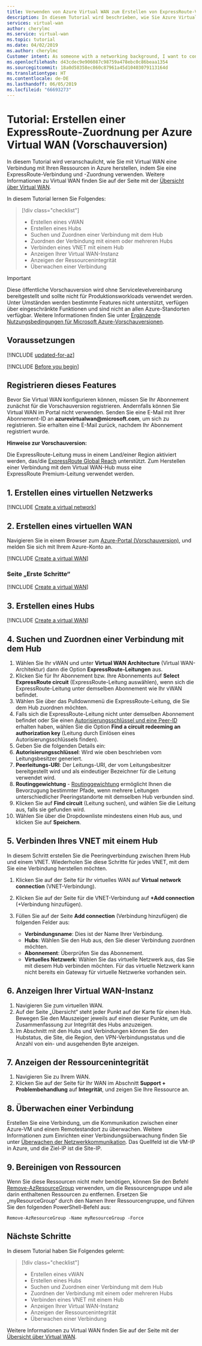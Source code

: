 ```yaml
---
title: Verwenden von Azure Virtual WAN zum Erstellen von ExpressRoute-Verbindungen mit Azure und lokalen Umgebungen | Microsoft-Dokumentation
description: In diesem Tutorial wird beschrieben, wie Sie Azure Virtual WAN verwenden, um ExpressRoute-Verbindungen mit Azure und lokalen Umgebungen zu erstellen.
services: virtual-wan
author: cherylmc
ms.service: virtual-wan
ms.topic: tutorial
ms.date: 04/02/2019
ms.author: cherylmc
Customer intent: As someone with a networking background, I want to connect my corporate on-premises network(s) to my VNets using Virtual WAN and ExpressRoute.
ms.openlocfilehash: d43cdec9e906087c98759a478ebc0c86beaa1354
ms.sourcegitcommit: 18a0d58358ec860c87961a45d10403079113164d
ms.translationtype: HT
ms.contentlocale: de-DE
ms.lasthandoff: 06/05/2019
ms.locfileid: "66693273"
---
```

# <a name="tutorial-create-an-expressroute-association-using-azure-virtual-wan-preview"></a>Tutorial: Erstellen einer ExpressRoute-Zuordnung per Azure Virtual WAN (Vorschauversion)

In diesem Tutorial wird veranschaulicht, wie Sie mit Virtual WAN eine Verbindung mit Ihren Ressourcen in Azure herstellen, indem Sie eine ExpressRoute-Verbindung und -Zuordnung verwenden. Weitere Informationen zu Virtual WAN finden Sie auf der Seite mit der [Übersicht über Virtual WAN](virtual-wan-about.md).

In diesem Tutorial lernen Sie Folgendes:

> [!div class="checklist"]
> * Erstellen eines vWAN
> * Erstellen eines Hubs
> * Suchen und Zuordnen einer Verbindung mit dem Hub
> * Zuordnen der Verbindung mit einem oder mehreren Hubs
> * Verbinden eines VNET mit einem Hub
> * Anzeigen Ihrer Virtual WAN-Instanz
> * Anzeigen der Ressourcenintegrität
> * Überwachen einer Verbindung

> [!IMPORTANT]
> Diese öffentliche Vorschauversion wird ohne Servicelevelvereinbarung bereitgestellt und sollte nicht für Produktionsworkloads verwendet werden. Unter Umständen werden bestimmte Features nicht unterstützt, verfügen über eingeschränkte Funktionen und sind nicht an allen Azure-Standorten verfügbar. Weitere Informationen finden Sie unter [Ergänzende Nutzungsbedingungen für Microsoft Azure-Vorschauversionen](https://azure.microsoft.com/support/legal/preview-supplemental-terms/).
>

## <a name="before-you-begin"></a>Voraussetzungen

[!INCLUDE [updated-for-az](../../includes/updated-for-az.md)]

[!INCLUDE [Before you begin](../../includes/virtual-wan-tutorial-vwan-before-include.md)]

## <a name="register"></a>Registrieren dieses Features

Bevor Sie Virtual WAN konfigurieren können, müssen Sie Ihr Abonnement zunächst für die Vorschauversion registrieren. Andernfalls können Sie Virtual WAN im Portal nicht verwenden. Senden Sie eine E-Mail mit Ihrer Abonnement-ID an **azurevirtualwan\@microsoft.com**, um sich zu registrieren. Sie erhalten eine E-Mail zurück, nachdem Ihr Abonnement registriert wurde.

**Hinweise zur Vorschauversion:**

Die ExpressRoute-Leitung muss in einem Land/einer Region aktiviert werden, das/die [ExpressRoute Global Reach](https://docs.microsoft.com/azure/expressroute/expressroute-faqs#where-is-expressroute-global-reach-supported) unterstützt.
Zum Herstellen einer Verbindung mit dem Virtual WAN-Hub muss eine ExpressRoute Premium-Leitung verwendet werden. 

## <a name="vnet"></a>1. Erstellen eines virtuellen Netzwerks

[!INCLUDE [Create a virtual network](../../includes/virtual-wan-tutorial-vnet-include.md)]

## <a name="openvwan"></a>2. Erstellen eines virtuellen WAN

Navigieren Sie in einem Browser zum [Azure-Portal (Vorschauversion)](https://aka.ms/azurevirtualwanpreviewfeatures), und melden Sie sich mit Ihrem Azure-Konto an.

[!INCLUDE [Create a virtual WAN](../../includes/virtual-wan-tutorial-vwan-include.md)]

### <a name="getting-started-page"></a>Seite „Erste Schritte“

[!INCLUDE [Create a virtual WAN](../../includes/virtual-wan-tutorial-gettingstarted-include.md)]

## <a name="hub"></a>3. Erstellen eines Hubs

[!INCLUDE [Create a virtual WAN](../../includes/virtual-wan-tutorial-hub-include.md)]

## <a name="hub"></a>4. Suchen und Zuordnen einer Verbindung mit dem Hub

1. Wählen Sie Ihr vWAN und unter **Virtual WAN Architecture** (Virtual WAN-Architektur) dann die Option **ExpressRoute-Leitungen** aus.
1. Klicken Sie für Ihr Abonnement bzw. Ihre Abonnements auf **Select ExpressRoute circuit** (ExpressRoute-Leitung auswählen), wenn sich die ExpressRoute-Leitung unter demselben Abonnement wie Ihr vWAN befindet. 
1. Wählen Sie über das Pulldownmenü die ExpressRoute-Leitung, die Sie dem Hub zuordnen möchten.
1. Falls sich die ExpressRoute-Leitung nicht unter demselben Abonnement befindet oder Sie einen [Autorisierungsschlüssel und eine Peer-ID](../expressroute/expressroute-howto-linkvnet-portal-resource-manager.md) erhalten haben, wählen Sie die Option **Find a circuit redeeming an authorization key** (Leitung durch Einlösen eines Autorisierungsschlüssels finden).
1. Geben Sie die folgenden Details ein:
1. **Autorisierungsschlüssel**: Wird wie oben beschrieben vom Leitungsbesitzer generiert.
1. **Peerleitungs-URI**: Der Leitungs-URI, der vom Leitungsbesitzer bereitgestellt wird und als eindeutiger Bezeichner für die Leitung verwendet wird.
1. **Routinggewichtung** - [Routinggewichtung](../expressroute/expressroute-optimize-routing.md) ermöglicht Ihnen die Bevorzugung bestimmter Pfade, wenn mehrere Leitungen unterschiedlicher Peeringstandorte mit demselben Hub verbunden sind.
1. Klicken Sie auf **Find circuit** (Leitung suchen), und wählen Sie die Leitung aus, falls sie gefunden wird.
1. Wählen Sie über die Dropdownliste mindestens einen Hub aus, und klicken Sie auf **Speichern**.

## <a name="vnet"></a>5. Verbinden Ihres VNET mit einem Hub

In diesem Schritt erstellen Sie die Peeringverbindung zwischen Ihrem Hub und einem VNET. Wiederholen Sie diese Schritte für jedes VNET, mit dem Sie eine Verbindung herstellen möchten.

1. Klicken Sie auf der Seite für Ihr virtuelles WAN auf **Virtual network connection** (VNET-Verbindung).
2. Klicken Sie auf der Seite für die VNET-Verbindung auf **+Add connection** (+Verbindung hinzufügen).
3. Füllen Sie auf der Seite **Add connection** (Verbindung hinzufügen) die folgenden Felder aus:

    * **Verbindungsname**: Dies ist der Name Ihrer Verbindung.
    * **Hubs**: Wählen Sie den Hub aus, den Sie dieser Verbindung zuordnen möchten.
    * **Abonnement**: Überprüfen Sie das Abonnement.
    * **Virtuelles Netzwerk**: Wählen Sie das virtuelle Netzwerk aus, das Sie mit diesem Hub verbinden möchten. Für das virtuelle Netzwerk kann nicht bereits ein Gateway für virtuelle Netzwerke vorhanden sein.


## <a name="viewwan"></a>6. Anzeigen Ihrer Virtual WAN-Instanz

1. Navigieren Sie zum virtuellen WAN.
2. Auf der Seite „Übersicht“ steht jeder Punkt auf der Karte für einen Hub. Bewegen Sie den Mauszeiger jeweils auf einen dieser Punkte, um die Zusammenfassung zur Integrität des Hubs anzuzeigen.
3. Im Abschnitt mit den Hubs und Verbindungen können Sie den Hubstatus, die Site, die Region, den VPN-Verbindungsstatus und die Anzahl von ein- und ausgehenden Byte anzeigen.

## <a name="viewhealth"></a>7. Anzeigen der Ressourcenintegrität

1. Navigieren Sie zu Ihrem WAN.
2. Klicken Sie auf der Seite für Ihr WAN im Abschnitt **Support + Problembehandlung** auf **Integrität**, und zeigen Sie Ihre Ressource an.

## <a name="connectmon"></a>8. Überwachen einer Verbindung

Erstellen Sie eine Verbindung, um die Kommunikation zwischen einer Azure-VM und einem Remotestandort zu überwachen. Weitere Informationen zum Einrichten einer Verbindungsüberwachung finden Sie unter [Überwachen der Netzwerkkommunikation](~/articles/network-watcher/connection-monitor.md). Das Quellfeld ist die VM-IP in Azure, und die Ziel-IP ist die Site-IP.

## <a name="cleanup"></a>9. Bereinigen von Ressourcen

Wenn Sie diese Ressourcen nicht mehr benötigen, können Sie den Befehl [Remove-AzResourceGroup](/powershell/module/az.resources/remove-azresourcegroup) verwenden, um die Ressourcengruppe und alle darin enthaltenen Ressourcen zu entfernen. Ersetzen Sie „myResourceGroup“ durch den Namen Ihrer Ressourcengruppe, und führen Sie den folgenden PowerShell-Befehl aus:

```azurepowershell-interactive
Remove-AzResourceGroup -Name myResourceGroup -Force
```

## <a name="next-steps"></a>Nächste Schritte

In diesem Tutorial haben Sie Folgendes gelernt:

> [!div class="checklist"]
> * Erstellen eines vWAN
> * Erstellen eines Hubs
> * Suchen und Zuordnen einer Verbindung mit dem Hub
> * Zuordnen der Verbindung mit einem oder mehreren Hubs
> * Verbinden eines VNET mit einem Hub
> * Anzeigen Ihrer Virtual WAN-Instanz
> * Anzeigen der Ressourcenintegrität
> * Überwachen einer Verbindung

Weitere Informationen zu Virtual WAN finden Sie auf der Seite mit der [Übersicht über Virtual WAN](virtual-wan-about.md).

